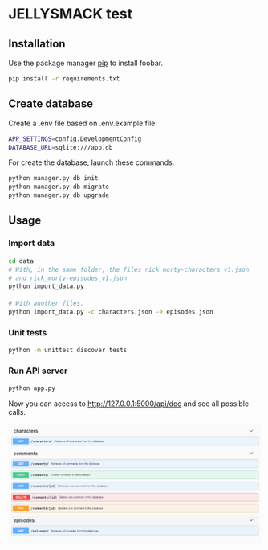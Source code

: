 # JELLYSMACK test

## Installation

Use the package manager [pip](https://pip.pypa.io/en/stable/) to install foobar.

```bash
pip install -r requirements.txt
```

## Create database

Create a .env file based on .env.example file:

```bash
APP_SETTINGS=config.DevelopmentConfig
DATABASE_URL=sqlite:///app.db
```

For create the database, launch these commands:

```bash
python manager.py db init
python manager.py db migrate
python manager.py db upgrade
```

## Usage

### Import data

```bash
cd data
# With, in the same folder, the files rick_morty-characters_v1.json 
# and rick_morty-episodes_v1.json .
python import_data.py 

# With another files.
python import_data.py -c characters.json -e episodes.json
```

### Unit tests

```bash
python -m unittest discover tests
```

### Run API server

```bash
python app.py
```

Now you can access to http://127.0.0.1:5000/api/doc and see all possible calls.

![alt text](jellysmack_api_swagger.png)